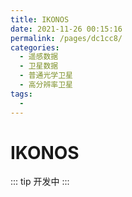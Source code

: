 ```yaml
---
title: IKONOS
date: 2021-11-26 00:15:16
permalink: /pages/dc1cc8/
categories:
  - 遥感数据
  - 卫星数据
  - 普通光学卫星
  - 高分辨率卫星
tags:
  - 
---
```

# IKONOS

::: tip
开发中
:::


